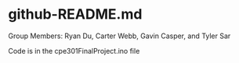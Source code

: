# github-README.md

Group Members: Ryan Du, Carter Webb, Gavin Casper, and Tyler Sar

Code is in the cpe301FinalProject.ino file